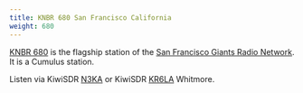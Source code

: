 ```yaml
---
title: KNBR 680 San Francisco California
weight: 680
---
```

[KNBR 680] is the flagship station of the
[San Francisco Giants Radio Network].
It is a Cumulus station.

Listen via KiwiSDR [N3KA]
or KiwiSDR [KR6LA] Whitmore.

[N3KA]:http://sdr.n3ka.com:8073/?f=680.00amz4
[KR6LA]:http://kr6la.proxy.kiwisdr.com:8073/?f=680.00amz10
[San Francisco Giants Radio Network]:https://www.wikiwand.com/en/San_Francisco_Giants_Radio_Network
[KNBR 680]:http://www.knbr.com
